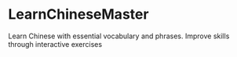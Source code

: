 # LearnChineseMaster
Learn Chinese with essential vocabulary and phrases. Improve skills through interactive exercises

